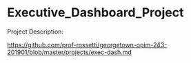 # Executive_Dashboard_Project
Project Description:

https://github.com/prof-rossetti/georgetown-opim-243-201901/blob/master/projects/exec-dash.md

